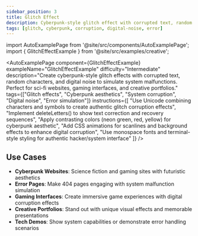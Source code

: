 ```yaml
---
sidebar_position: 3
title: Glitch Effect
description: Cyberpunk-style glitch effect with corrupted text, random characters, and digital noise simulation
tags: [glitch, cyberpunk, corruption, digital-noise, error]
---
```


import AutoExamplePage from '@site/src/components/AutoExamplePage';
import { GlitchEffectExample } from '@site/src/examples/creative';

<AutoExamplePage
component={GlitchEffectExample}
exampleName="GlitchEffectExample"
difficulty="Intermediate"
description="Create cyberpunk-style glitch effects with corrupted text, random characters, and digital noise to simulate system malfunctions. Perfect for sci-fi websites, gaming interfaces, and creative portfolios."
tags={["Glitch effects", "Cyberpunk aesthetics", "System corruption", "Digital noise", "Error simulation"]}
instructions={[
"Use Unicode combining characters and symbols to create authentic glitch corruption effects",
"Implement deleteLetters() to show text correction and recovery sequences",
"Apply contrasting colors (neon green, red, yellow) for cyberpunk aesthetic",
"Add CSS animations for scanlines and background effects to enhance digital corruption",
"Use monospace fonts and terminal-style styling for authentic hacker/system interface"
]}
/>

## Use Cases

- **Cyberpunk Websites**: Science fiction and gaming sites with futuristic aesthetics
- **Error Pages**: Make 404 pages engaging with system malfunction simulation
- **Gaming Interfaces**: Create immersive game experiences with digital corruption effects
- **Creative Portfolios**: Stand out with unique visual effects and memorable presentations
- **Tech Demos**: Show system capabilities or demonstrate error handling scenarios